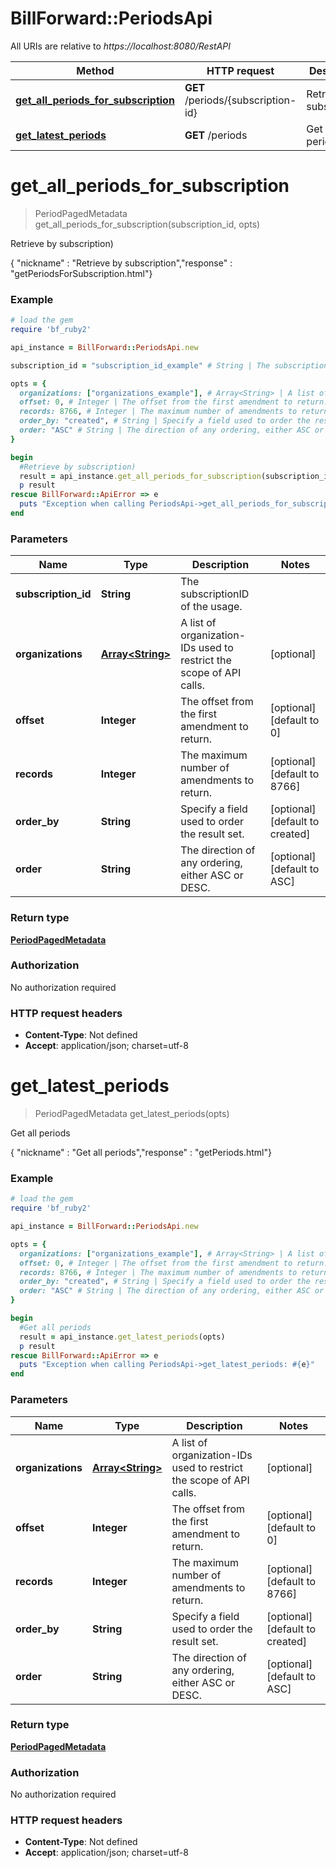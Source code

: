 # BillForward::PeriodsApi

All URIs are relative to *https://localhost:8080/RestAPI*

Method | HTTP request | Description
------------- | ------------- | -------------
[**get_all_periods_for_subscription**](PeriodsApi.md#get_all_periods_for_subscription) | **GET** /periods/{subscription-id} | Retrieve by subscription)
[**get_latest_periods**](PeriodsApi.md#get_latest_periods) | **GET** /periods | Get all periods


# **get_all_periods_for_subscription**
> PeriodPagedMetadata get_all_periods_for_subscription(subscription_id, opts)

Retrieve by subscription)

{ \"nickname\" : \"Retrieve by subscription\",\"response\" : \"getPeriodsForSubscription.html\"}

### Example
```ruby
# load the gem
require 'bf_ruby2'

api_instance = BillForward::PeriodsApi.new

subscription_id = "subscription_id_example" # String | The subscriptionID of the usage.

opts = { 
  organizations: ["organizations_example"], # Array<String> | A list of organization-IDs used to restrict the scope of API calls.
  offset: 0, # Integer | The offset from the first amendment to return.
  records: 8766, # Integer | The maximum number of amendments to return.
  order_by: "created", # String | Specify a field used to order the result set.
  order: "ASC" # String | The direction of any ordering, either ASC or DESC.
}

begin
  #Retrieve by subscription)
  result = api_instance.get_all_periods_for_subscription(subscription_id, opts)
  p result
rescue BillForward::ApiError => e
  puts "Exception when calling PeriodsApi->get_all_periods_for_subscription: #{e}"
end
```

### Parameters

Name | Type | Description  | Notes
------------- | ------------- | ------------- | -------------
 **subscription_id** | **String**| The subscriptionID of the usage. | 
 **organizations** | [**Array&lt;String&gt;**](String.md)| A list of organization-IDs used to restrict the scope of API calls. | [optional] 
 **offset** | **Integer**| The offset from the first amendment to return. | [optional] [default to 0]
 **records** | **Integer**| The maximum number of amendments to return. | [optional] [default to 8766]
 **order_by** | **String**| Specify a field used to order the result set. | [optional] [default to created]
 **order** | **String**| The direction of any ordering, either ASC or DESC. | [optional] [default to ASC]

### Return type

[**PeriodPagedMetadata**](PeriodPagedMetadata.md)

### Authorization

No authorization required

### HTTP request headers

 - **Content-Type**: Not defined
 - **Accept**: application/json; charset=utf-8



# **get_latest_periods**
> PeriodPagedMetadata get_latest_periods(opts)

Get all periods

{ \"nickname\" : \"Get all periods\",\"response\" : \"getPeriods.html\"}

### Example
```ruby
# load the gem
require 'bf_ruby2'

api_instance = BillForward::PeriodsApi.new

opts = { 
  organizations: ["organizations_example"], # Array<String> | A list of organization-IDs used to restrict the scope of API calls.
  offset: 0, # Integer | The offset from the first amendment to return.
  records: 8766, # Integer | The maximum number of amendments to return.
  order_by: "created", # String | Specify a field used to order the result set.
  order: "ASC" # String | The direction of any ordering, either ASC or DESC.
}

begin
  #Get all periods
  result = api_instance.get_latest_periods(opts)
  p result
rescue BillForward::ApiError => e
  puts "Exception when calling PeriodsApi->get_latest_periods: #{e}"
end
```

### Parameters

Name | Type | Description  | Notes
------------- | ------------- | ------------- | -------------
 **organizations** | [**Array&lt;String&gt;**](String.md)| A list of organization-IDs used to restrict the scope of API calls. | [optional] 
 **offset** | **Integer**| The offset from the first amendment to return. | [optional] [default to 0]
 **records** | **Integer**| The maximum number of amendments to return. | [optional] [default to 8766]
 **order_by** | **String**| Specify a field used to order the result set. | [optional] [default to created]
 **order** | **String**| The direction of any ordering, either ASC or DESC. | [optional] [default to ASC]

### Return type

[**PeriodPagedMetadata**](PeriodPagedMetadata.md)

### Authorization

No authorization required

### HTTP request headers

 - **Content-Type**: Not defined
 - **Accept**: application/json; charset=utf-8



